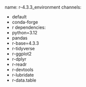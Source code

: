 name: r-4.3.3_environment
channels:
  - default
  - conda-forge
  - r
dependencies:
  - python=3.12
  - pandas
  - r-base=4.3.3
  - r-tidyverse
  - r-ggplot2
  - r-dplyr
  - r-readr
  - r-devtools
  - r-lubridate
  - r-data.table